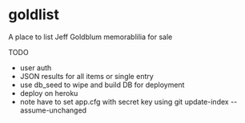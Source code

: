 # goldlist
A place to list Jeff Goldblum memorablilia for sale

TODO 
- user auth
- JSON results for all items or single entry
- use db_seed to wipe and build DB for deployment
- deploy on heroku
- note have to set app.cfg with secret key using git update-index --assume-unchanged